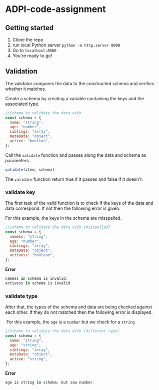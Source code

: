 # ADPI-code-assignment

## Getting started
1. Clone the repo
2. run local Python server ``python -m http.server 8000``
3. Go to ``localhost:8000``
4. You're ready to go!

## Validation
The validator compares the data to the constructed schema and verifies whether it matches. 

Create a schema by creating a variable containing the keys and the associated type. 
```javascript
//Schema to validate the data with
const schema = {
  name: "string",
  age: "number",
  siblings: "array",
  metaData: "object",
  active: "boolean",
};
```

Call the ``validate`` function and passes along the data and schema as parameters. `
```javascript
validate(item, schema)
```

The ```validate``` function return true if it passes and false if it doesn't.

### validate key
The first task of the valid function is to check if the keys of the data and data correspond. If not then the following error is given. 

For this example, the keys in the schema are misspelled.
```javascript
//Schema to validate the data with (misspelled)
const schema = {
  namess: "string",
  age: "number",
  siblings: "array",
  metaData: "object",
  activess: "boolean",
};
```
__Error__
```javascript
namess in schema is invalid.
activess in schema is invalid.
```

### validate type
After that, the types of the schema and data are being checked against each other. If they do not matched then the following error is displayed.

 For this example, the ``age`` is a ``number`` but we check for a ``string``
```javascript
//Schema to validate the data with (different type)
const schema = {
  name: "string",
  age: "string",
  siblings: "array",
  metaData: "object",
  active: "string",
};
```

__Error__
```javascript
age is string in schema, but saw number.
```